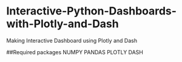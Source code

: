 # Interactive-Python-Dashboards-with-Plotly-and-Dash
Making Interactive Dashboard using Plotly and Dash

##Required packages
NUMPY
PANDAS
PLOTLY
DASH
